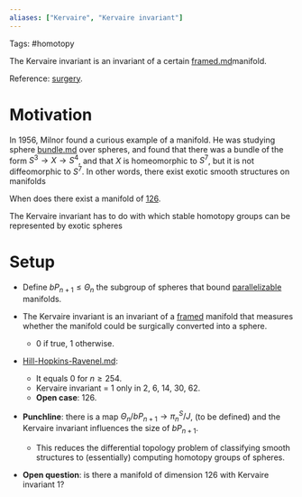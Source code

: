 ```yaml
---
aliases: ["Kervaire", "Kervaire invariant"]
---
```


Tags: #homotopy 

The Kervaire invariant is an invariant of a certain [framed.md](framed.md)manifold.

Reference: [surgery](surgery.md).

# Motivation

In 1956, Milnor found a curious example of a manifold. He was studying sphere [bundle.md](bundle.md) over spheres, and found that there was a bundle of the form $S^3\to X\to S^4$, and that $X$ is homeomorphic to $S^7$, but it is not diffeomorphic to $S^7$. In other words, there exist exotic smooth structures on manifolds

When does there exist a manifold of [126](126).

The Kervaire invariant has to do with which stable homotopy groups can be represented by exotic spheres

# Setup

- Define $bP_{n+1} \leq \Theta_n$ the subgroup of spheres that bound [parallelizable](parallelizable) manifolds. 
- The Kervaire invariant is an invariant of a [framed](framed.md) manifold that measures whether the manifold could be surgically converted into a sphere. 
	- 0 if true, 1 otherwise.
- [Hill-Hopkins-Ravenel.md](Hill-Hopkins-Ravenel.md):  
	- It equals 0 for $n \geq 254$.
	- Kervaire invariant = 1 only in 2, 6, 14, 30, 62. 
	- **Open case**: 126. 
- **Punchline**: there is a map $\Theta_n/bP_{n+1} \to \pi_n^S/ J$, (to be defined) and the Kervaire invariant influences the size of $bP_{n+1}$. 
	- This reduces the differential topology problem of classifying smooth structures to (essentially) computing homotopy groups of spheres.

- **Open question**: is there a manifold of dimension 126 with Kervaire invariant 1?

